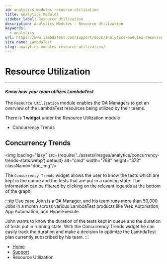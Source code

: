 ```yaml
---
id: analytics-modules-resource-utilization
title: Analytics Modules
sidebar_label: Resource Utilization
description: Analytics Modules - Resource Utilization
keywords:
  - analytics
url: https://www.lambdatest.com/support/docs/analytics-modules-resource-utilization/
site_name: LambdaTest
slug: analytics-modules-resource-utilization/
---
```


<script type="application/ld+json"
      dangerouslySetInnerHTML={{ __html: JSON.stringify({
       "@context": "https://schema.org",
        "@type": "BreadcrumbList",
        "itemListElement": [{
          "@type": "ListItem",
          "position": 1,
          "name": "Home",
          "item": "https://www.lambdatest.com"
        },{
          "@type": "ListItem",
          "position": 2,
          "name": "Support",
          "item": "https://www.lambdatest.com/support/docs/"
        },{
          "@type": "ListItem",
          "position": 3,
          "name": "Test Overview",
          "item": "https://www.lambdatest.com/support/docs/analytics-modules-resource-utilization/"
        }]
      })
    }}
></script>

# Resource Utilization

---

#### _Know how your team utilizes LambdaTest_

The `Resource Utilization` module enables the QA Managers to get an overview of the LambdaTest resources being utilized by their teams.

There is **1 widget** under the Resource Utilization module

- Concurrency Trends

## Concurrency Trends

<img loading="lazy" src={require('../assets/images/analytics/concurrency-trends-stats.webp').default} alt="cmd" width="768" height="373" className="doc_img"/>

The `Concurrency Trends` widget allows the user to know the tests which are kept in the queue and the tests that are put in a running state. The information can be filtered by clicking on the relevant legends at the bottom of the graph.

:::tip Use case
John is a QA Manager, and his team runs more than 50,000 Jobs in a month across various LambdaTest products like Web Automation, App Automation, and HyperExecute.

John wants to know the duration of the tests kept in queue and the duration of tests put in running state. With the Concurrency Trends widget he can easily track the duration and make a decision to optimize the LambdaTest plan currently subscribed by his team.
:::

<nav aria-label="breadcrumbs">
  <ul className="breadcrumbs">
    <li className="breadcrumbs__item">
      <a className="breadcrumbs__link" target="_self" href="https://www.lambdatest.com">
        Home
      </a>
    </li>
    <li className="breadcrumbs__item">
      <a className="breadcrumbs__link" target="_self" href="https://www.lambdatest.com/support/docs/">
        Support
      </a>
    </li>
    <li className="breadcrumbs__item breadcrumbs__item--active">
      <span className="breadcrumbs__link">
      Resource Utilization </span>
    </li>
  </ul>
</nav>
